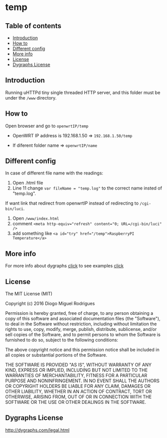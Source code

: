 # temp


Table of contents
-----------------

- [Introduction](#introduction)
- [How to](#how-to)
- [Different config](#different-config)
- [More info](#more-info)
- [License](#license)
- [Dygraphs License](#dygraphs-license)



Introduction
------------
Running uHTTPd tiny single threaded HTTP server, and this folder must be under the `/www` directory.



How to
------------
Open browser and go to `openwrtIP/temp`

- OpenWRT IP address is 192.168.1.50 => `192.168.1.50/temp`

- If diferent folder name => `openwrtIP/name`



Different config
------------
In case of different file name with the readings:

1. Open .html file
2. Line 11 change `var fileName = "temp.log"` to the correct name insted of "temp.log".


If want link that redirect from openwrtIP instead of redirecting to `/cgi-bin/luci`.

1. Open `/www/index.html`
2. comment `<meta http-equiv="refresh" content="0; URL=/cgi-bin/luci" />`
3. add something like `<a id="try" href="/temp">RaspberryPI Temperature</a>`



More info
------------
For more info about dygraphs [click](http://dygraphs.com) to see examples [click](http://dygraphs.com/gallery)



License
------------

The MIT License (MIT)

Copyright (c) 2016 Diogo Miguel Rodrigues

Permission is hereby granted, free of charge, to any person obtaining a copy
of this software and associated documentation files (the "Software"), to deal
in the Software without restriction, including without limitation the rights
to use, copy, modify, merge, publish, distribute, sublicense, and/or sell
copies of the Software, and to permit persons to whom the Software is
furnished to do so, subject to the following conditions:

The above copyright notice and this permission notice shall be included in all
copies or substantial portions of the Software.

THE SOFTWARE IS PROVIDED "AS IS", WITHOUT WARRANTY OF ANY KIND, EXPRESS OR
IMPLIED, INCLUDING BUT NOT LIMITED TO THE WARRANTIES OF MERCHANTABILITY,
FITNESS FOR A PARTICULAR PURPOSE AND NONINFRINGEMENT. IN NO EVENT SHALL THE
AUTHORS OR COPYRIGHT HOLDERS BE LIABLE FOR ANY CLAIM, DAMAGES OR OTHER
LIABILITY, WHETHER IN AN ACTION OF CONTRACT, TORT OR OTHERWISE, ARISING FROM,
OUT OF OR IN CONNECTION WITH THE SOFTWARE OR THE USE OR OTHER DEALINGS IN THE
SOFTWARE.


Dygraphs License
------------
http://dygraphs.com/legal.html
